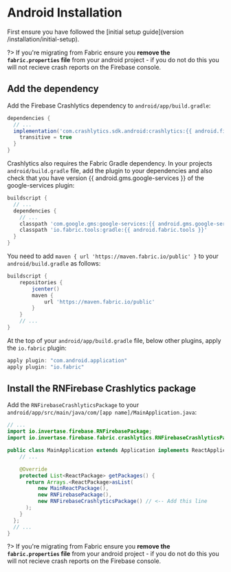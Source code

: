 # Android Installation

First ensure you have followed the [initial setup guide](version /installation/initial-setup).

?> If you're migrating from Fabric ensure you **remove the `fabric.properties` file** from your android project - if you do not do this you will not recieve crash reports on the Firebase console.

## Add the dependency

Add the Firebase Crashlytics dependency to `android/app/build.gradle`:

```groovy
dependencies {
  // ...
  implementation('com.crashlytics.sdk.android:crashlytics:{{ android.firebase.crashlytics }}@aar') {
    transitive = true
  }
}
```

Crashlytics also requires the Fabric Gradle dependency. In your projects `android/build.gradle` file, add the plugin to your dependencies and also check that you have version {{ android.gms.google-services }} of the google-services plugin:

```groovy
buildscript {
  // ...
  dependencies {
    // ...
    classpath 'com.google.gms:google-services:{{ android.gms.google-services }}'
    classpath 'io.fabric.tools:gradle:{{ android.fabric.tools }}'
  }
}
```

You need to add `maven { url 'https://maven.fabric.io/public' }` to your `android/build.gradle` as follows:

```groovy
buildscript {
    repositories {
        jcenter()
        maven {
            url 'https://maven.fabric.io/public'
        }
    }
    // ...
}
```

At the top of your `android/app/build.gradle` file, below other plugins, apply the `io.fabric` plugin:

```groovy
apply plugin: "com.android.application"
apply plugin: "io.fabric"
```

## Install the RNFirebase Crashlytics package

Add the `RNFirebaseCrashlyticsPackage` to your `android/app/src/main/java/com/[app name]/MainApplication.java`:

```java
// ...
import io.invertase.firebase.RNFirebasePackage;
import io.invertase.firebase.fabric.crashlytics.RNFirebaseCrashlyticsPackage; // <-- Add this line

public class MainApplication extends Application implements ReactApplication {
    // ...

    @Override
    protected List<ReactPackage> getPackages() {
      return Arrays.<ReactPackage>asList(
          new MainReactPackage(),
          new RNFirebasePackage(),
          new RNFirebaseCrashlyticsPackage() // <-- Add this line
      );
    }
  };
  // ...
}
```

?> If you're migrating from Fabric ensure you **remove the `fabric.properties` file** from your android project - if you do not do this you will not recieve crash reports on the Firebase console.
